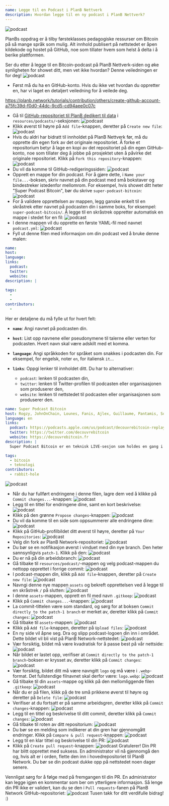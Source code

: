 ```yaml
---
name: Legge til en Podcast i PlanB Nettverk
description: Hvordan legge til en ny podcast i PlanB Nettverk?
---
```

![podcast](assets/cover.webp)

PlanBs oppdrag er å tilby førsteklasses pedagogiske ressurser om Bitcoin på så mange språk som mulig. Alt innhold publisert på nettstedet er åpen kildekode og hostet på GitHub, noe som tillater hvem som helst å delta i å berike plattformen.

Ser du etter å legge til en Bitcoin-podcast på PlanB Nettverk-siden og øke synligheten for showet ditt, men vet ikke hvordan? Denne veiledningen er for deg!
![podcast](assets/01.webp)
- Først må du ha en GitHub-konto. Hvis du ikke vet hvordan du oppretter en, har vi laget en detaljert veiledning for å veilede deg.

https://planb.network/tutorials/contribution/others/create-github-account-a75fc39d-f0d0-44dc-9cd5-cd94aee0c07c


- Gå til [GitHub-repositoriet til PlanB dedikert til data](https://github.com/DecouvreBitcoin/sovereign-university-data/tree/dev/resources/podcasts) i `resources/podcasts/`-seksjonen:
![podcast](assets/02.webp)
- Klikk øverst til høyre på `Add file`-knappen, deretter på `Create new file`:
![podcast](assets/03.webp)
- Hvis du aldri har bidratt til innholdet på PlanB Nettverk før, må du opprette din egen fork av det originale repositoriet. Å forke et repositorium betyr å lage en kopi av det repositoriet på din egen GitHub-konto, noe som tillater deg å jobbe på prosjektet uten å påvirke det originale repositoriet. Klikk på `Fork this repository`-knappen:
![podcast](assets/04.webp)
- Du vil da komme til GitHub-redigeringssiden:
![podcast](assets/05.webp)
- Opprett en mappe for din podcast. For å gjøre dette, i `Name your file...`-boksen, skriv navnet på din podcast med små bokstaver og bindestreker istedenfor mellomrom. For eksempel, hvis showet ditt heter "Super Podcast Bitcoin", bør du skrive `super-podcast-bitcoin`:
![podcast](assets/06.webp)
- For å validere opprettelsen av mappen, legg ganske enkelt til en skråstrek etter navnet på podcasten din i samme boks, for eksempel: `super-podcast-bitcoin/`. Å legge til en skråstrek oppretter automatisk en mappe i stedet for en fil:
![podcast](assets/07.webp)
- I denne mappen vil du opprette en første YAML-fil med navnet `podcast.yml`:
![podcast](assets/08.webp)
- Fyll ut denne filen med informasjon om din podcast ved å bruke denne malen:

```yaml
name: 
host: 
language: 
links:
  podcast: 
  twitter: 
  website: 
description: |
  
tags:
  - 
  - 
contributors:
  - 
```

Her er detaljene du må fylle ut for hvert felt:

- **`name`**: Angi navnet på podcasten din.
- **`host`**: List opp navnene eller pseudonymene til talerne eller verten for podcasten. Hvert navn skal være adskilt med et komma.
- **`language`**: Angi språkkoden for språket som snakkes i podcasten din. For eksempel, for engelsk, noter `en`, for italiensk `it`...

- **`links`**: Oppgi lenker til innholdet ditt. Du har to alternativer:
	- `podcast`: lenken til podcasten din,
	- `twitter`: lenken til Twitter-profilen til podcasten eller organisasjonen som produserer den,
	- `website`: lenken til nettstedet til podcasten eller organisasjonen som produserer den.
```yaml
name: Super Podcast Bitcoin
host: Rogzy, JohnOnChain, Lounes, Fanis, Ajlex, Guillaume, Pantamis, Sosthene, Loic
language: en
links:
  podcast: https://podcasts.apple.com/us/podcast/decouvrebitcoin-replay/id1693844092
  twitter: https://twitter.com/decouvrebitcoin
  website: https://decouvrebitcoin.fr
description: |
  Super Podcast Bitcoin er en teknisk LIVE-sesjon som holdes en gang i uken på Twitter for å dykke dypt inn i Bitcoin-protokollen, løsninger på lag to, og alt annet som blåser hodet av deg. Våre verter Lounes, Pantamis, Loïc og Sosthene vil svare på spørsmålene dine og tilby det mest tekniske showet om Bitcoin i verden.

tags:
  - bitcoin
  - teknologi
contributors:
  - rabbit-hole
```

![podcast](assets/09.webp)

- Når du har fullført endringene i denne filen, lagre dem ved å klikke på `Commit changes...`-knappen:
![podcast](assets/10.webp)
- Legg til en tittel for endringene dine, samt en kort beskrivelse:
![podcast](assets/11.webp)
- Klikk på den grønne `Propose changes`-knappen:
![podcast](assets/12.webp)
- Du vil da komme til en side som oppsummerer alle endringene dine:
![podcast](assets/13.webp)
- Klikk på GitHub-profilbildet ditt øverst til høyre, deretter på `Your Repositories`:
![podcast](assets/14.webp)
- Velg din fork av PlanB Network-repositoriet:
![podcast](assets/15.webp)
- Du bør se en notifikasjon øverst i vinduet med din nye branch. Den heter sannsynligvis `patch-1`. Klikk på den:
![podcast](assets/16.webp)
- Du er nå på din arbeidsbranch:
![podcast](assets/17.webp)
- Gå tilbake til `resources/podcast/`-mappen og velg podcast-mappen du nettopp opprettet i forrige commit: ![podcast](assets/18.webp)
- I podcast-mappen din, klikk på `Add file`-knappen, deretter på `Create new file`:
![podcast](assets/19.webp)
- Navngi denne nye mappen `assets` og bekreft opprettelsen ved å legge til en skråstrek `/` på slutten:
![podcast](assets/20.webp)
- I denne `assets`-mappen, opprett en fil med navn `.gitkeep`:
![podcast](assets/21.webp)
- Klikk på `Commit changes...`-knappen:
![podcast](assets/22.webp)
- La commit-tittelen være som standard, og sørg for at boksen `Commit directly to the patch-1 branch` er merket av, deretter klikk på `Commit changes`:
![podcast](assets/23.webp)
- Gå tilbake til `assets`-mappen:
![podcast](assets/24.webp)
- Klikk på `Add file`-knappen, deretter på `Upload files`:
![podcast](assets/25.webp)
- En ny side vil åpne seg. Dra og slipp podcast-logoen din inn i området. Dette bildet vil bli vist på PlanB Network-nettstedet: ![podcast](assets/26.webp)
- Vær forsiktig, bildet må være kvadratisk for å passe best på vår nettside: ![podcast](assets/27.webp)
- Når bildet er lastet opp, verifiser at `Commit directly to the patch-1 branch`-boksen er krysset av, deretter klikk på `Commit changes`: ![podcast](assets/28.webp)
- Vær forsiktig, bildet ditt må være navngitt `logo` og må være i `.webp`-format. Det fullstendige filnavnet skal derfor være: `logo.webp`: ![podcast](assets/29.webp)
- Gå tilbake til din `assets`-mappe og klikk på den mellomliggende filen `.gitkeep`: ![podcast](assets/30.webp)
- Når du er på filen, klikk på de tre små prikkene øverst til høyre og deretter på `Delete file`: ![podcast](assets/31.webp)
- Verifiser at du fortsatt er på samme arbeidsgren, deretter klikk på `Commit changes`-knappen: ![podcast](assets/32.webp)
- Legg til en tittel og beskrivelse til ditt commit, deretter klikk på `Commit changes`: ![podcast](assets/33.webp)
- Gå tilbake til roten av ditt repositorium: ![podcast](assets/34.webp)
- Du bør se en melding som indikerer at din gren har gjennomgått endringer. Klikk på `Compare & pull request`-knappen: ![podcast](assets/35.webp)
- Legg til en klar tittel og beskrivelse til din PR: ![podcast](assets/36.webp)
- Klikk på `Create pull request`-knappen: ![podcast](assets/37.webp)
Gratulerer! Din PR har blitt opprettet med suksess. En administrator vil nå gjennomgå den og, hvis alt er i orden, flette den inn i hovedrepositoriet til PlanB Network. Du bør se din podcast dukke opp på nettstedet noen dager senere.

Vennligst sørg for å følge med på fremgangen til din PR. En administrator kan legge igjen en kommentar som ber om ytterligere informasjon. Så lenge din PR ikke er validert, kan du se den i `Pull requests`-fanen på PlanB Network GitHub-repositoriet: ![podcast](assets/38.webp)
Tusen takk for ditt verdifulle bidrag! :)